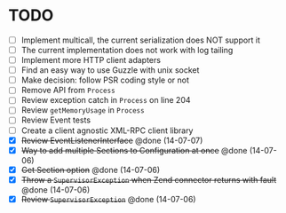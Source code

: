 # TODO

- [ ] Implement multicall, the current serialization does NOT support it
- [ ] The current implementation does not work with log tailing
- [ ] Implement more HTTP client adapters
- [ ] Find an easy way to use Guzzle with unix socket
- [ ] Make decision: follow PSR coding style or not
- [ ] Remove API from `Process`
- [ ] Review exception catch in `Process` on line 204
- [ ] Review `getMemoryUsage` in `Process`
- [ ] Review Event tests
- [ ] Create a client agnostic XML-RPC client library
- [x] ~~Review EventListenerInterface~~ @done (14-07-07)
- [x] ~~Way to add multiple Sections to Configuration at once~~ @done (14-07-06)
- [x] ~~Get Section option~~ @done (14-07-06)
- [x] ~~Throw a `SupervisorException` when Zend connector returns with fault~~ @done (14-07-06)
- [x] ~~Review `SupervisorException`~~ @done (14-07-06)
